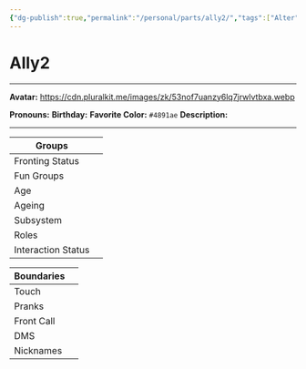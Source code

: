 ```yaml
---
{"dg-publish":true,"permalink":"/personal/parts/ally2/","tags":["Alter","System"],"noteIcon":""}
---
```



# Ally2
---
**Avatar:** https://cdn.pluralkit.me/images/zk/53nof7uanzy6lq7jrwlvtbxa.webp 


**Pronouns:** 
**Birthday:** 
**Favorite Color:** `#4891ae`
**Description:** 


---

| Groups             |     |
| ------------------ | --- |
| Fronting Status    |     |
| Fun Groups         |     |
| Age                |     |
| Ageing             |     |
| Subsystem          |     |
| Roles              |     |
| Interaction Status |     |

| Boundaries |     |
| ---------- | --- |
| Touch      |     |
| Pranks     |     |
| Front Call |     |
| DMS        |     |
| Nicknames  |     |
